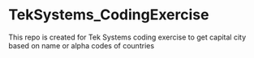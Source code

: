 # TekSystems_CodingExercise
This repo is created for Tek Systems coding exercise to get capital city based on name or alpha codes of countries 
